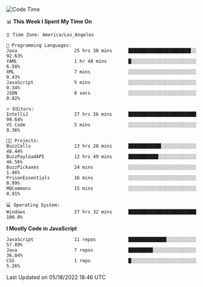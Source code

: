<!--START_SECTION:waka-->
![Code Time](http://img.shields.io/badge/Code%20Time-507%20hrs%2047%20mins-blue)

📊 **This Week I Spent My Time On** 

```text
⌚︎ Time Zone: America/Los_Angeles

💬 Programming Languages: 
Java                     25 hrs 30 mins      ███████████████████████░░   92.63% 
YAML                     1 hr 48 mins        █░░░░░░░░░░░░░░░░░░░░░░░░   6.58% 
XML                      7 mins              ░░░░░░░░░░░░░░░░░░░░░░░░░   0.43% 
JavaScript               5 mins              ░░░░░░░░░░░░░░░░░░░░░░░░░   0.34% 
JSON                     0 secs              ░░░░░░░░░░░░░░░░░░░░░░░░░   0.02%

🔥 Editors: 
IntelliJ                 27 hrs 26 mins      █████████████████████████   99.64% 
VS Code                  5 mins              ░░░░░░░░░░░░░░░░░░░░░░░░░   0.36%

🐱‍💻 Projects: 
BuzzCells                13 hrs 20 mins      ████████████░░░░░░░░░░░░░   48.44% 
BuzzPayloadAPI           12 hrs 49 mins      ███████████░░░░░░░░░░░░░░   46.56% 
BuzzPickaxes             24 mins             ░░░░░░░░░░░░░░░░░░░░░░░░░   1.46% 
PrisonEssentials         16 mins             ░░░░░░░░░░░░░░░░░░░░░░░░░   0.99% 
MQCommons                15 mins             ░░░░░░░░░░░░░░░░░░░░░░░░░   0.91%

💻 Operating System: 
Windows                  27 hrs 32 mins      █████████████████████████   100.0%

```

**I Mostly Code in JavaScript** 

```text
JavaScript               11 repos            ██████████████░░░░░░░░░░░   57.89% 
Java                     7 repos             █████████░░░░░░░░░░░░░░░░   36.84% 
CSS                      1 repo              █░░░░░░░░░░░░░░░░░░░░░░░░   5.26%

```



 Last Updated on 05/18/2022 18:46 UTC
<!--END_SECTION:waka-->
